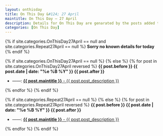 ```yaml
---
layout: onthisday
title: On This Day &#124; 27 April
maintitle: On This Day — 27 April
description: Details for On This Day are genarated by the posts added to the website so the content is subject to changes/updates over time.
categories: [On This Day]
---
```


{% if site.categories.OnThisDay27April == null and site.categories.Repeat27April == null %}
<strong>Sorry no known details for today</strong>
{% endif %}

{% if site.categories.OnThisDay27April == null %}
{% else %}
{% for post in site.categories.OnThisDay27April reversed %}
<strong>{{ post.before }} {{ post.date | date: "%e %B %Y" }} {{ post.after }}</strong>
<ul>
<li> ——: <a href="{{ post.url }}"><strong>{{ post.maintitle }}</strong> - {{ post.post_description }}</a></li>
</ul>
{% endfor %}
{% endif %}

{% if site.categories.Repeat27April == null %}
{% else %}
{% for post in site.categories.Repeat27April reversed %}
<strong>{{ post.before }} {{ post.date | date: "%e %B %Y" }} {{ post.after }}</strong>
<ul>
<li> ——: <a href="{{ post.url }}"><strong>{{ post.maintitle }}</strong> - {{ post.post_description }}</a></li>
</ul>
{% endfor %}
{% endif %}
